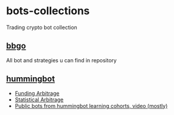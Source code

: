 # bots-collections
Trading crypto bot collection

## [bbgo](https://github.com/c9s/bbgo)
All bot and strategies u can find in repository

## [hummingbot](https://github.com/hummingbot/hummingbot)
- [Funding Arbitrage](./hummingbot/fund-arb.md)
- [Statistical Arbitrage](./hummingbot/stat-arb.md)
- [Public bots from hummingbot learning cohorts, video (mostly)](https://www.botcamp.xyz/cohorts)



